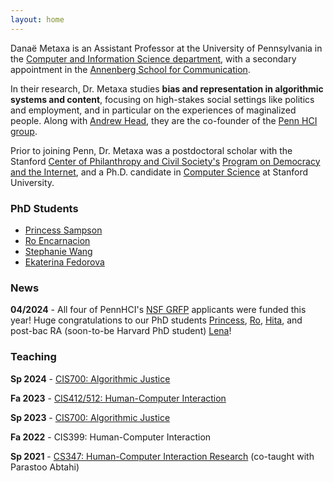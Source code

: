 ```yaml
---
layout: home
---
```


Danaë Metaxa is an Assistant Professor at the University of Pennsylvania in the [Computer and Information Science department][penncis], with a secondary appointment in the [Annenberg School for Communication][pennasc]. 

In their research, Dr. Metaxa studies **bias and representation in algorithmic systems and content**, focusing on high-stakes social settings like politics and employment, and in particular on the experiences of maginalized people.
Along with [Andrew Head][amh], they are the co-founder of the [Penn HCI group][pennhci]. 

Prior to joining Penn, Dr. Metaxa was a postdoctoral scholar with the Stanford [Center of Philanthropy and Civil Society's][pacs] [Program on Democracy and the Internet][pdi], and a Ph.D. candidate in [Computer Science][stanfordCS] at Stanford University.


[stanfordCS]: http://www-cs.stanford.edu/
[hci]:http://hci.stanford.edu/
[penncis]: https://www.cis.upenn.edu
[pennasc]: https://www.asc.upenn.edu
[pacs]: https://pacscenter.stanford.edu
[pdi]: https://pacscenter.stanford.edu/research/program-on-democracy-and-the-internet/
[amh]: http://andrewhead.info
[pennhci]: https://pennhci.org

### PhD Students
- [Princess Sampson][psamp]  
- [Ro Encarnacion][ro]  
- [Stephanie Wang][steph]  
- [Ekaterina Fedorova][kat]

[ro]: http://roencarnacion.com
[psamp]: https://psamp.github.io
[kat]: https://ek8terina.github.io/opossum_girlie/
[steph]: https://steph-w.github.io

### News

**04/2024** - All four of PennHCI's [NSF GRFP][nsf] applicants were funded this year! Huge congratulations to our PhD students [Princess][psamp], [Ro][ro], [Hita][hita], and post-bac RA (soon-to-be Harvard PhD student) [Lena][lena]! 

[nsf]: http://nsfgrfp.org
[hita]: https://hita-k.github.io
[lena]: https://lenaarmstrong.github.io


### Teaching

**Sp 2024** - [CIS700: Algorithmic Justice][cis700]

**Fa 2023** - [CIS412/512: Human-Computer Interaction][cis412]

**Sp 2023** - [CIS700: Algorithmic Justice][cis700]

**Fa 2022** - CIS399: Human-Computer Interaction

**Sp 2021** - [CS347: Human-Computer Interaction Research][cs347] (co-taught with Parastoo Abtahi)

[cis700]: https://docs.google.com/spreadsheets/d/1YltJ1qnpPjovlEPOut8ctjXt_kyHSEWfpcX8lAddmKI/edit#gid=565474215
[cis412]: http://emoneil.github.io/cis3990/
[cs347]: http://cs347.stanford.edu